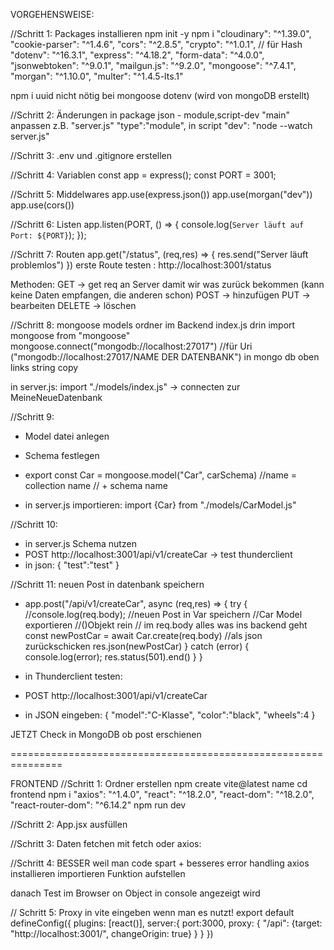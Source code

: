 VORGEHENSWEISE:

//Schritt 1: Packages installieren
npm init -y
npm i
"cloudinary": "^1.39.0",
"cookie-parser": "^1.4.6",
"cors": "^2.8.5",
"crypto": "^1.0.1", // für Hash
"dotenv": "^16.3.1",
"express": "^4.18.2",
"form-data": "^4.0.0",
"jsonwebtoken": "^9.0.1",
"mailgun.js": "^9.2.0",
"mongoose": "^7.4.1",
"morgan": "^1.10.0",
"multer": "^1.4.5-lts.1"

npm i uuid nicht nötig bei mongoose dotenv (wird von mongoDB erstellt)

//Schritt 2: Änderungen in package json - module,script-dev
"main" anpassen z.B. "server.js"
"type":"module",
in script "dev": "node --watch server.js"

//Schritt 3:
.env und .gitignore erstellen

//Schritt 4: Variablen
const app = express();
const PORT = 3001;

//Schritt 5: Middelwares
app.use(express.json())
app.use(morgan("dev"))
app.use(cors())

//Schritt 6: Listen
app.listen(PORT, () => {
console.log(`Server läuft auf Port: ${PORT}`);
});

//Schritt 7: Routen
app.get("/status", (req,res) => {
res.send("Server läuft problemlos")
})
erste Route testen : http://localhost:3001/status

Methoden:
GET -> get req an Server damit wir was zurück bekommen (kann keine Daten empfangen, die anderen schon)
POST -> hinzufügen
PUT -> bearbeiten
DELETE -> löschen

//Schritt 8:
mongoose models ordner im Backend
index.js drin
import mongoose from "mongoose"
mongoose.connect("mongodb://localhost:27017")
//für Uri ("mongodb://localhost:27017/NAME DER DATENBANK") in mongo db oben links string copy

in server.js:
import "./models/index.js" -> connecten zur MeineNeueDatenbank

//Schritt 9:

- Model datei anlegen
- Schema festlegen
- export const Car = mongoose.model("Car", carSchema)
  //name = collection name
  // + schema name

- in server.js importieren:
  import {Car} from "./models/CarModel.js"

//Schritt 10:

- in server.js Schema nutzen
- POST http://localhost:3001/api/v1/createCar -> test thunderclient
- in json:
  {
  "test":"test"
  }

//Schritt 11: neuen Post in datenbank speichern

- app.post("/api/v1/createCar", async (req,res) => {
  try {
  //console.log(req.body);
  //neuen Post in Var speichern
  //Car Model exportieren
  //()Objekt rein
  // im req.body alles was ins backend geht
  const newPostCar = await Car.create(req.body)
  //als json zurückschicken
  res.json(newPostCar)
  } catch (error) {
  console.log(error);
  res.status(501).end()
  }
  }

- in Thunderclient testen:
- POST http://localhost:3001/api/v1/createCar
- in JSON eingeben:
  {
  "model":"C-Klasse",
  "color":"black",
  "wheels":4
  }

JETZT Check in MongoDB ob post erschienen

===============================================================

FRONTEND
//Schritt 1:
Ordner erstellen
npm create vite@latest
name
cd frontend
npm i
"axios": "^1.4.0",
"react": "^18.2.0",
"react-dom": "^18.2.0",
"react-router-dom": "^6.14.2"
npm run dev

//Schritt 2:
App.jsx ausfüllen

//Schritt 3:
Daten fetchen mit fetch oder axios:

//Schritt 4: BESSER weil man code spart + besseres error handling
axios installieren
importieren
Funktion aufstellen

danach Test im Browser on Object in console angezeigt wird

// Schritt 5: Proxy in vite eingeben wenn man es nutzt!
export default defineConfig({
plugins: [react()],
server:{
port:3000,
proxy: {
"/api": {target: "http://localhost:3001/", changeOrigin: true}
}
}
})
